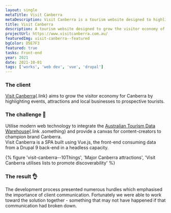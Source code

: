 ```yaml
---
layout: single
metaTitle: Visit Canberra
metaDescription: Visit Canberra is a tourism website designed to highlight events, attractions and stand-out businesses the Canberra region has to offer.
title: Visit Canberra
description: A tourism website designed to grow the visitor economy of Canberra by highlighting events, attractions and local businesses to prospective tourists.
projectUrl: https://www.visitcanberra.com.au/
featuredImg: visit-canberra--featured
bgColor: D5E7F3
featured: true
tasks: Front-end
year: 2021
date: 2021-10-01
tags: ['works', 'web dev', 'vue', 'drupal']
---
```


<div class="col-start-2 col-end-10">

### The client

[Visit Canberra](http://visitcanberra.com.au/){.link} aims to grow the visitor economy for Canberra by highlighting events, attractions and local businesses to prospective tourists.

### The challenge 👀

Utilise modern web technology to integrate the [Australian Tourism Data Warehouse](https://atdw.com.au/){.link .something} and provide a canvas for content-creators to champion brand Canberra.<br>
Visit Canberra is a SPA built using Vue.js, the front-end consuming data from a Drupal 9 back-end in a headless capacity.

</div>

<div class="col-start-3 col-end-9 mt-12">
{% figure 'visit-canberra--10Things', 'Major Canberra attractions', 'Visit Canberra utilises lists to promote discoverability' %}
</div>

<div class="col-start-2 col-end-10">

### The result 👌

The development process presented numerous hurdles which emphasised the importance of client communication.  Fortunately we were able to work toward the solution together - something that may not have happened if that communication had broken down.

</div>

